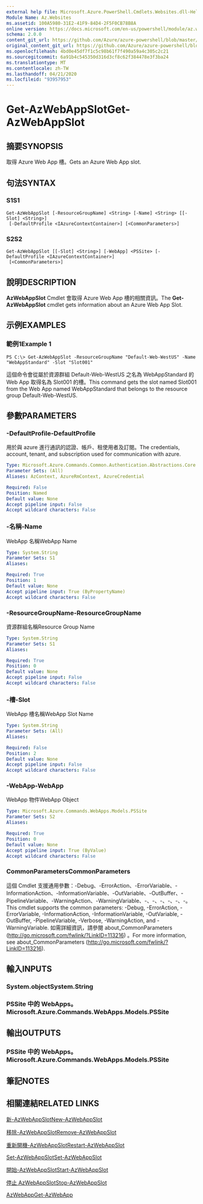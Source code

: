 ```yaml
---
external help file: Microsoft.Azure.PowerShell.Cmdlets.Websites.dll-Help.xml
Module Name: Az.Websites
ms.assetid: 100A5980-31E2-41F9-84D4-2F5F0CB78B8A
online version: https://docs.microsoft.com/en-us/powershell/module/az.websites/get-azwebappslot
schema: 2.0.0
content_git_url: https://github.com/Azure/azure-powershell/blob/master/src/Websites/Websites/help/Get-AzWebAppSlot.md
original_content_git_url: https://github.com/Azure/azure-powershell/blob/master/src/Websites/Websites/help/Get-AzWebAppSlot.md
ms.openlocfilehash: 4bd0e45df7f1c5c98b61f7f490a59a4c305c2c21
ms.sourcegitcommit: 6a91b4c545350d316d3cf8c62f384478e3f3ba24
ms.translationtype: MT
ms.contentlocale: zh-TW
ms.lasthandoff: 04/21/2020
ms.locfileid: "93957953"
---
```

# <span data-ttu-id="7efaa-101">Get-AzWebAppSlot</span><span class="sxs-lookup"><span data-stu-id="7efaa-101">Get-AzWebAppSlot</span></span>

## <span data-ttu-id="7efaa-102">摘要</span><span class="sxs-lookup"><span data-stu-id="7efaa-102">SYNOPSIS</span></span>
<span data-ttu-id="7efaa-103">取得 Azure Web App 槽。</span><span class="sxs-lookup"><span data-stu-id="7efaa-103">Gets an Azure Web App slot.</span></span>

## <span data-ttu-id="7efaa-104">句法</span><span class="sxs-lookup"><span data-stu-id="7efaa-104">SYNTAX</span></span>

### <span data-ttu-id="7efaa-105">S1</span><span class="sxs-lookup"><span data-stu-id="7efaa-105">S1</span></span>
```
Get-AzWebAppSlot [-ResourceGroupName] <String> [-Name] <String> [[-Slot] <String>]
 [-DefaultProfile <IAzureContextContainer>] [<CommonParameters>]
```

### <span data-ttu-id="7efaa-106">S2</span><span class="sxs-lookup"><span data-stu-id="7efaa-106">S2</span></span>
```
Get-AzWebAppSlot [[-Slot] <String>] [-WebApp] <PSSite> [-DefaultProfile <IAzureContextContainer>]
 [<CommonParameters>]
```

## <span data-ttu-id="7efaa-107">說明</span><span class="sxs-lookup"><span data-stu-id="7efaa-107">DESCRIPTION</span></span>
<span data-ttu-id="7efaa-108">**AzWebAppSlot** Cmdlet 會取得 Azure Web App 槽的相關資訊。</span><span class="sxs-lookup"><span data-stu-id="7efaa-108">The **Get-AzWebAppSlot** cmdlet gets information about an Azure Web App Slot.</span></span>

## <span data-ttu-id="7efaa-109">示例</span><span class="sxs-lookup"><span data-stu-id="7efaa-109">EXAMPLES</span></span>

### <span data-ttu-id="7efaa-110">範例1</span><span class="sxs-lookup"><span data-stu-id="7efaa-110">Example 1</span></span>
```
PS C:\> Get-AzWebAppSlot -ResourceGroupName "Default-Web-WestUS" -Name "WebAppStandard" -Slot "Slot001"
```

<span data-ttu-id="7efaa-111">這個命令會從屬於資源群組 Default-Web-WestUS 之名為 WebAppStandard 的 Web App 取得名為 Slot001 的槽。</span><span class="sxs-lookup"><span data-stu-id="7efaa-111">This command gets the slot named Slot001 from the Web App named WebAppStandard that belongs to the resource group Default-Web-WestUS.</span></span>

## <span data-ttu-id="7efaa-112">參數</span><span class="sxs-lookup"><span data-stu-id="7efaa-112">PARAMETERS</span></span>

### <span data-ttu-id="7efaa-113">-DefaultProfile</span><span class="sxs-lookup"><span data-stu-id="7efaa-113">-DefaultProfile</span></span>
<span data-ttu-id="7efaa-114">用於與 azure 進行通訊的認證、帳戶、租使用者及訂閱。</span><span class="sxs-lookup"><span data-stu-id="7efaa-114">The credentials, account, tenant, and subscription used for communication with azure.</span></span>

```yaml
Type: Microsoft.Azure.Commands.Common.Authentication.Abstractions.Core.IAzureContextContainer
Parameter Sets: (All)
Aliases: AzContext, AzureRmContext, AzureCredential

Required: False
Position: Named
Default value: None
Accept pipeline input: False
Accept wildcard characters: False
```

### <span data-ttu-id="7efaa-115">-名稱</span><span class="sxs-lookup"><span data-stu-id="7efaa-115">-Name</span></span>
<span data-ttu-id="7efaa-116">WebApp 名稱</span><span class="sxs-lookup"><span data-stu-id="7efaa-116">WebApp Name</span></span>

```yaml
Type: System.String
Parameter Sets: S1
Aliases:

Required: True
Position: 1
Default value: None
Accept pipeline input: True (ByPropertyName)
Accept wildcard characters: False
```

### <span data-ttu-id="7efaa-117">-ResourceGroupName</span><span class="sxs-lookup"><span data-stu-id="7efaa-117">-ResourceGroupName</span></span>
<span data-ttu-id="7efaa-118">資源群組名稱</span><span class="sxs-lookup"><span data-stu-id="7efaa-118">Resource Group Name</span></span>

```yaml
Type: System.String
Parameter Sets: S1
Aliases:

Required: True
Position: 0
Default value: None
Accept pipeline input: False
Accept wildcard characters: False
```

### <span data-ttu-id="7efaa-119">-槽</span><span class="sxs-lookup"><span data-stu-id="7efaa-119">-Slot</span></span>
<span data-ttu-id="7efaa-120">WebApp 槽名稱</span><span class="sxs-lookup"><span data-stu-id="7efaa-120">WebApp Slot Name</span></span>

```yaml
Type: System.String
Parameter Sets: (All)
Aliases:

Required: False
Position: 2
Default value: None
Accept pipeline input: False
Accept wildcard characters: False
```

### <span data-ttu-id="7efaa-121">-WebApp</span><span class="sxs-lookup"><span data-stu-id="7efaa-121">-WebApp</span></span>
<span data-ttu-id="7efaa-122">WebApp 物件</span><span class="sxs-lookup"><span data-stu-id="7efaa-122">WebApp Object</span></span>

```yaml
Type: Microsoft.Azure.Commands.WebApps.Models.PSSite
Parameter Sets: S2
Aliases:

Required: True
Position: 0
Default value: None
Accept pipeline input: True (ByValue)
Accept wildcard characters: False
```

### <span data-ttu-id="7efaa-123">CommonParameters</span><span class="sxs-lookup"><span data-stu-id="7efaa-123">CommonParameters</span></span>
<span data-ttu-id="7efaa-124">這個 Cmdlet 支援通用參數：-Debug、-ErrorAction、-ErrorVariable、-InformationAction、-InformationVariable、-OutVariable、-OutBuffer、-PipelineVariable、-WarningAction、-WarningVariable、-、-、-、-、-、-。</span><span class="sxs-lookup"><span data-stu-id="7efaa-124">This cmdlet supports the common parameters: -Debug, -ErrorAction, -ErrorVariable, -InformationAction, -InformationVariable, -OutVariable, -OutBuffer, -PipelineVariable, -Verbose, -WarningAction, and -WarningVariable.</span></span> <span data-ttu-id="7efaa-125">如需詳細資訊，請參閱 about_CommonParameters (http://go.microsoft.com/fwlink/?LinkID=113216) 。</span><span class="sxs-lookup"><span data-stu-id="7efaa-125">For more information, see about_CommonParameters (http://go.microsoft.com/fwlink/?LinkID=113216).</span></span>

## <span data-ttu-id="7efaa-126">輸入</span><span class="sxs-lookup"><span data-stu-id="7efaa-126">INPUTS</span></span>

### <span data-ttu-id="7efaa-127">System.object</span><span class="sxs-lookup"><span data-stu-id="7efaa-127">System.String</span></span>

### <span data-ttu-id="7efaa-128">PSSite 中的 WebApps。</span><span class="sxs-lookup"><span data-stu-id="7efaa-128">Microsoft.Azure.Commands.WebApps.Models.PSSite</span></span>

## <span data-ttu-id="7efaa-129">輸出</span><span class="sxs-lookup"><span data-stu-id="7efaa-129">OUTPUTS</span></span>

### <span data-ttu-id="7efaa-130">PSSite 中的 WebApps。</span><span class="sxs-lookup"><span data-stu-id="7efaa-130">Microsoft.Azure.Commands.WebApps.Models.PSSite</span></span>

## <span data-ttu-id="7efaa-131">筆記</span><span class="sxs-lookup"><span data-stu-id="7efaa-131">NOTES</span></span>

## <span data-ttu-id="7efaa-132">相關連結</span><span class="sxs-lookup"><span data-stu-id="7efaa-132">RELATED LINKS</span></span>

[<span data-ttu-id="7efaa-133">新-AzWebAppSlot</span><span class="sxs-lookup"><span data-stu-id="7efaa-133">New-AzWebAppSlot</span></span>](./New-AzWebAppSlot.md)

[<span data-ttu-id="7efaa-134">移除-AzWebAppSlot</span><span class="sxs-lookup"><span data-stu-id="7efaa-134">Remove-AzWebAppSlot</span></span>](./Remove-AzWebAppSlot.md)

[<span data-ttu-id="7efaa-135">重新開機-AzWebAppSlot</span><span class="sxs-lookup"><span data-stu-id="7efaa-135">Restart-AzWebAppSlot</span></span>](./Restart-AzWebAppSlot.md)

[<span data-ttu-id="7efaa-136">Set-AzWebAppSlot</span><span class="sxs-lookup"><span data-stu-id="7efaa-136">Set-AzWebAppSlot</span></span>](./Set-AzWebAppSlot.md)

[<span data-ttu-id="7efaa-137">開始-AzWebAppSlot</span><span class="sxs-lookup"><span data-stu-id="7efaa-137">Start-AzWebAppSlot</span></span>](./Start-AzWebAppSlot.md)

[<span data-ttu-id="7efaa-138">停止 AzWebAppSlot</span><span class="sxs-lookup"><span data-stu-id="7efaa-138">Stop-AzWebAppSlot</span></span>](./Stop-AzWebAppSlot.md)

[<span data-ttu-id="7efaa-139">AzWebApp</span><span class="sxs-lookup"><span data-stu-id="7efaa-139">Get-AzWebApp</span></span>](./Get-AzWebApp.md)

